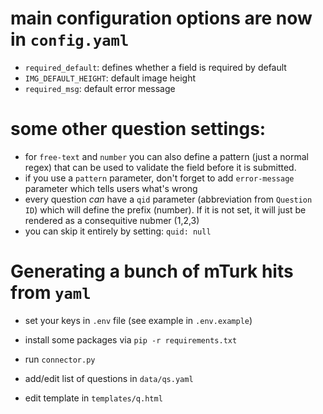 # main configuration options are now in `config.yaml`
- `required_default`: defines whether a field is required by default
- `IMG_DEFAULT_HEIGHT`: default image height
- `required_msg`: default error message

# some other question settings:

- for `free-text` and `number` you can also define a pattern (just a normal regex)
that can be used to validate the field before it is submitted.
- if you use a `pattern` parameter, don't forget to add `error-message` parameter which tells users
what's wrong
- every question *can* have a `qid` parameter (abbreviation from `Question ID`) which will define 
the prefix (number). If it is not set, it will just be rendered as a consequitive nubmer (1,2,3)
- you can skip it entirely by setting: `quid: null`
 


# Generating a bunch of mTurk hits from `yaml`

- set your keys in `.env` file (see example in `.env.example`)

- install some packages via `pip -r requirements.txt`

- run `connector.py`

- add/edit list of questions in `data/qs.yaml`

- edit template in `templates/q.html`